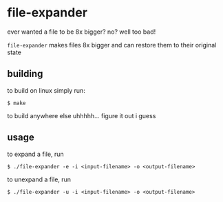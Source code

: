 # file-expander
ever wanted a file to be 8x bigger? no? well too bad! 

`file-expander` makes files 8x bigger and can restore them to their original state

## building
to build  on linux simply run:
```
$ make
```
to build anywhere else uhhhhh... figure it out i guess

## usage
to expand a file, run
```
$ ./file-expander -e -i <input-filename> -o <output-filename>
```
to unexpand a file, run
```
$ ./file-expander -u -i <input-filename> -o <output-filename>
```
